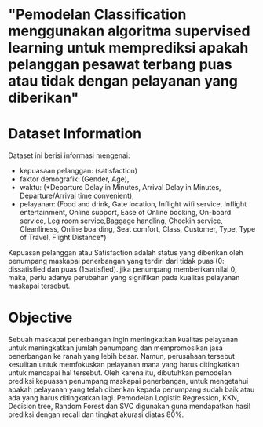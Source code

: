 
# "Pemodelan Classification menggunakan algoritma supervised learning untuk memprediksi apakah pelanggan pesawat terbang puas atau tidak dengan pelayanan yang diberikan"

# Dataset Information
Dataset ini berisi informasi mengenai:
- kepuasaan pelanggan: (satisfaction)
- faktor demografik: (Gender, Age),
- waktu: (*Departure Delay in Minutes, Arrival Delay in Minutes, Departure/Arrival time convenient),
- pelayanan: (Food and drink, Gate location, Inflight wifi service, Inflight entertainment, Online support, Ease of Online booking, On-board service, Leg room service,Baggage handling, Checkin service, Cleanliness, Online boarding, Seat comfort, Class, Customer, Type, Type of Travel, Flight Distance*)
  
Kepuasan pelanggan atau Satisfaction adalah status yang diberikan oleh penumpang maskapai penerbangan yang terdiri dari tidak puas (0: dissatisfied dan puas (1:satisfied). jika penumpang memberikan nilai 0, maka, perlu adanya perubahan yang signifikan pada kualitas pelayanan maskapai tersebut.

# Objective
Sebuah maskapai penerbangan ingin meningkatkan kualitas pelayanan untuk meningkatkan jumlah penumpang dan mempromosikan jasa penerbangan ke ranah yang lebih besar. Namun, perusahaan tersebut kesulitan untuk memfokuskan pelayanan mana yang harus ditingkatkan untuk mencapai hal tersebut. Oleh karena itu, dibutuhkan pemodelan prediksi kepuasan penumpang maskapai penerbangan, untuk mengetahui apakah pelayanan yang telah diberikan kepada penumpang sudah baik atau ada yang harus ditingkatkan lagi. Pemodelan Logistic Regression, KKN, Decision tree, Random Forest dan SVC digunakan guna mendapatkan hasil prediksi dengan recall dan tingkat akurasi diatas 80%.
